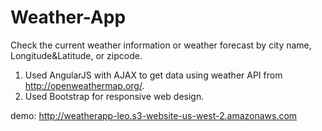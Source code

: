 # Weather-App
Check the current weather information or weather forecast by city name, Longitude&Latitude, or zipcode.

1. Used AngularJS with AJAX to get data using weather API from http://openweathermap.org/.
2. Used Bootstrap for responsive web design.

demo: http://weatherapp-leo.s3-website-us-west-2.amazonaws.com

